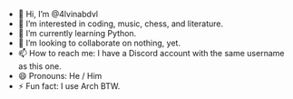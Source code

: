 - 👋 Hi, I’m @4lvinabdvl
- 👀 I’m interested in coding, music, chess, and literature.
- 🌱 I’m currently learning Python.
- 💞️ I’m looking to collaborate on nothing, yet.
- 📫 How to reach me: I have a Discord account with the same username as this one.
- 😄 Pronouns: He / Him
- ⚡ Fun fact: I use Arch BTW.
